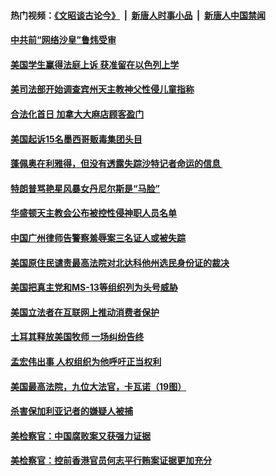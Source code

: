 #### 热门视频：[《文昭谈古论今》](https://github.com/gfw-breaker/wenzhao/blob/master/README.md?t=10211533) &nbsp;|&nbsp; [新唐人时事小品](https://github.com/gfw-breaker/ntdtv-comedy/blob/master/README.md?t=10211533) &nbsp;|&nbsp; [新唐人中国禁闻](https://github.com/gfw-breaker/ntdtv-news/blob/master/README.md?t=10211533)

#### [中共前“网络沙皇”鲁炜受审](../pages/zvyyieoqvp/4620275.md?t=10211533) 

#### [美国学生赢得法庭上诉 获准留在以色列上学](../pages/zvyyieoqvp/4619605.md?t=10211533) 

#### [美司法部开始调查宾州天主教神父性侵儿童指称](../pages/zvyyieoqvp/4619437.md?t=10211533) 

#### [合法化首日 加拿大大麻店顾客盈门](../pages/zvyyieoqvp/4617848.md?t=10211533) 

#### [美国起诉15名墨西哥贩毒集团头目](../pages/zvyyieoqvp/4617470.md?t=10211533) 

#### [蓬佩奥在利雅得，但没有透露失踪沙特记者命运的信息 ](../pages/zvyyieoqvp/4616400.md?t=10211533) 

#### [特朗普骂艳星风暴女丹尼尔斯是“马脸”](../pages/zvyyieoqvp/4616283.md?t=10211533) 

#### [华盛顿天主教会公布被控性侵神职人员名单](../pages/zvyyieoqvp/4616067.md?t=10211533) 

#### [中国广州律师告警察羞辱案三名证人或被失踪](../pages/zvyyieoqvp/4615369.md?t=10211533) 

#### [美国原住民谴责最高法院对北达科他州选民身份证的裁决](../pages/zvyyieoqvp/4614715.md?t=10211533) 

#### [美国把真主党和MS-13等组织列为头号威胁](../pages/zvyyieoqvp/4614418.md?t=10211533) 

#### [美国立法者在互联网上推动消费者保护](../pages/zvyyieoqvp/4611606.md?t=10211533) 

#### [土耳其释放美国牧师 一场纠纷告终](../pages/zvyyieoqvp/4611557.md?t=10211533) 

#### [孟宏伟出事  人权组织为他呼吁正当权利](../pages/zvyyieoqvp/4609886.md?t=10211533) 

#### [美国最高法院，九位大法官，卡瓦诺（19图）](../pages/zvyyieoqvp/4605718.md?t=10211533) 

#### [杀害保加利亚记者的嫌疑人被捕](../pages/zvyyieoqvp/4608275.md?t=10211533) 

#### [美检察官：中国腐败案又获强力证据](../pages/zvyyieoqvp/4608157.md?t=10211533) 

#### [美检察官：控前香港官员何志平行贿案证据更加充分](../pages/zvyyieoqvp/4607100.md?t=10211533) 

